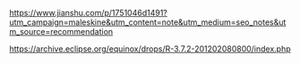 https://www.jianshu.com/p/1751046d1491?utm_campaign=maleskine&utm_content=note&utm_medium=seo_notes&utm_source=recommendation

https://archive.eclipse.org/equinox/drops/R-3.7.2-201202080800/index.php